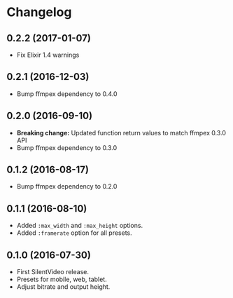 # Changelog

## 0.2.2 (2017-01-07)

* Fix Elixir 1.4 warnings

## 0.2.1 (2016-12-03)

* Bump ffmpex dependency to 0.4.0

## 0.2.0 (2016-09-10)

* **Breaking change:** Updated function return values to match ffmpex 0.3.0 API
* Bump ffmpex dependency to 0.3.0

## 0.1.2 (2016-08-17)

* Bump ffmpex dependency to 0.2.0

## 0.1.1 (2016-08-10)

* Added `:max_width` and `:max_height` options.
* Added `:framerate` option for all presets.

## 0.1.0 (2016-07-30)

* First SilentVideo release.
* Presets for mobile, web, tablet.
* Adjust bitrate and output height.